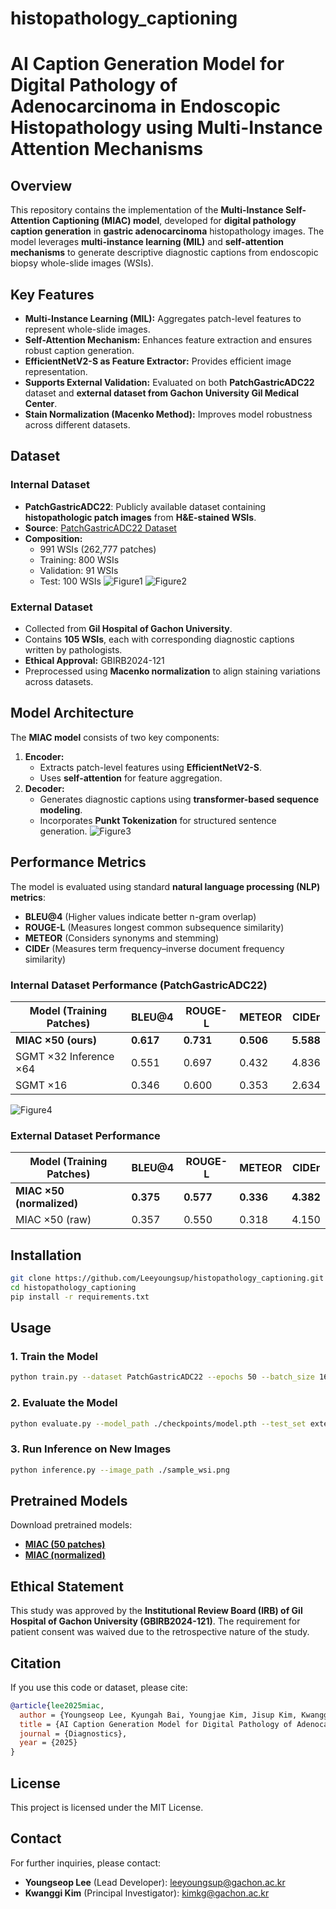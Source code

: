 # histopathology_captioning






# AI Caption Generation Model for Digital Pathology of Adenocarcinoma in Endoscopic Histopathology using Multi-Instance Attention Mechanisms

## Overview
This repository contains the implementation of the **Multi-Instance Self-Attention Captioning (MIAC) model**, developed for **digital pathology caption generation** in **gastric adenocarcinoma** histopathology images. The model leverages **multi-instance learning (MIL)** and **self-attention mechanisms** to generate descriptive diagnostic captions from endoscopic biopsy whole-slide images (WSIs).

## Key Features
- **Multi-Instance Learning (MIL):** Aggregates patch-level features to represent whole-slide images.
- **Self-Attention Mechanism:** Enhances feature extraction and ensures robust caption generation.
- **EfficientNetV2-S as Feature Extractor:** Provides efficient image representation.
- **Supports External Validation:** Evaluated on both **PatchGastricADC22** dataset and **external dataset from Gachon University Gil Medical Center**.
- **Stain Normalization (Macenko Method):** Improves model robustness across different datasets.

## Dataset
### Internal Dataset
- **PatchGastricADC22**: Publicly available dataset containing **histopathologic patch images** from **H&E-stained WSIs**.
- **Source**: [PatchGastricADC22 Dataset](https://www.kaggle.com/datasets/sanikapadegaonkar/patchgastricadc22)
- **Composition:**
  - 991 WSIs (262,777 patches)
  - Training: 800 WSIs
  - Validation: 91 WSIs
  - Test: 100 WSIs
![Figure1](https://github.com/user-attachments/assets/a9310a3e-fbd0-419a-9204-afa073fb8733)
![Figure2](https://github.com/user-attachments/assets/cc1738d1-e656-4c21-91f7-bd5640e2eb18)
### External Dataset
- Collected from **Gil Hospital of Gachon University**.
- Contains **105 WSIs**, each with corresponding diagnostic captions written by pathologists.
- **Ethical Approval:** GBIRB2024-121
- Preprocessed using **Macenko normalization** to align staining variations across datasets.

## Model Architecture
The **MIAC model** consists of two key components:
1. **Encoder:**
   - Extracts patch-level features using **EfficientNetV2-S**.
   - Uses **self-attention** for feature aggregation.
2. **Decoder:**
   - Generates diagnostic captions using **transformer-based sequence modeling**.
   - Incorporates **Punkt Tokenization** for structured sentence generation.
![Figure3](https://github.com/user-attachments/assets/0474ea39-2a1f-468e-bf61-b9e020dfbc2f)
## Performance Metrics
The model is evaluated using standard **natural language processing (NLP) metrics**:
- **BLEU@4** (Higher values indicate better n-gram overlap)
- **ROUGE-L** (Measures longest common subsequence similarity)
- **METEOR** (Considers synonyms and stemming)
- **CIDEr** (Measures term frequency–inverse document frequency similarity)

### Internal Dataset Performance (PatchGastricADC22)
| Model (Training Patches) | BLEU@4 | ROUGE-L | METEOR | CIDEr |
|--------------------------|--------|---------|--------|-------|
| **MIAC ×50 (ours)** | **0.617** | **0.731** | **0.506** | **5.588** |
| SGMT ×32 Inference ×64 | 0.551 | 0.697 | 0.432 | 4.836 |
| SGMT ×16 | 0.346 | 0.600 | 0.353 | 2.634 |
![Figure4](https://github.com/user-attachments/assets/e59800a7-f41c-4196-90e5-799047cce69a)
### External Dataset Performance
| Model (Training Patches) | BLEU@4 | ROUGE-L | METEOR | CIDEr |
|--------------------------|--------|---------|--------|-------|
| **MIAC ×50 (normalized)** | **0.375** | **0.577** | **0.336** | **4.382** |
| MIAC ×50 (raw) | 0.357 | 0.550 | 0.318 | 4.150 |

## Installation
```bash
git clone https://github.com/Leeyoungsup/histopathology_captioning.git
cd histopathology_captioning
pip install -r requirements.txt
```

## Usage
### 1. Train the Model
```bash
python train.py --dataset PatchGastricADC22 --epochs 50 --batch_size 16
```

### 2. Evaluate the Model
```bash
python evaluate.py --model_path ./checkpoints/model.pth --test_set external
```

### 3. Run Inference on New Images
```bash
python inference.py --image_path ./sample_wsi.png
```

## Pretrained Models
Download pretrained models:
- **[MIAC (50 patches)](https://github.com/Leeyoungsup/histopathology_captioning/releases)**
- **[MIAC (normalized)](https://github.com/Leeyoungsup/histopathology_captioning/releases)**

## Ethical Statement
This study was approved by the **Institutional Review Board (IRB) of Gil Hospital of Gachon University (GBIRB2024-121)**. The requirement for patient consent was waived due to the retrospective nature of the study.

## Citation
If you use this code or dataset, please cite:
```bibtex
@article{lee2025miac,
  author = {Youngseop Lee, Kyungah Bai, Youngjae Kim, Jisup Kim, Kwanggi Kim},
  title = {AI Caption Generation Model for Digital Pathology of Adenocarcinoma in Endoscopic Histopathology using Multi-Instance Attention Mechanisms},
  journal = {Diagnostics},
  year = {2025}
}
```

## License
This project is licensed under the MIT License.

## Contact
For further inquiries, please contact:
- **Youngseop Lee** (Lead Developer): leeyoungsup@gachon.ac.kr
- **Kwanggi Kim** (Principal Investigator): kimkg@gachon.ac.kr
